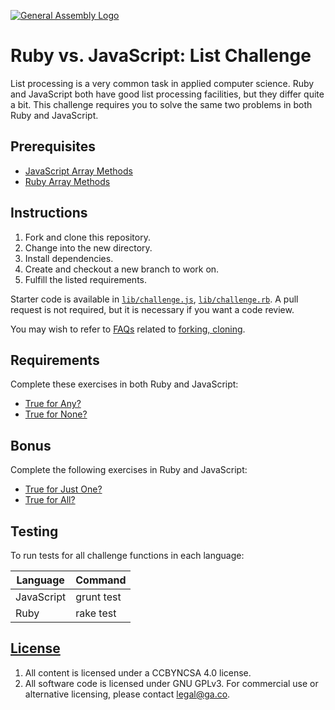 [![General Assembly Logo](https://camo.githubusercontent.com/1a91b05b8f4d44b5bbfb83abac2b0996d8e26c92/687474703a2f2f692e696d6775722e636f6d2f6b6538555354712e706e67)](https://generalassemb.ly/education/web-development-immersive)

# Ruby vs. JavaScript: List Challenge

List processing is a very common task in applied computer science. Ruby and
JavaScript both have good list processing facilities, but they differ quite a
bit. This challenge requires you to solve the same two problems in both Ruby and
JavaScript.

## Prerequisites

- [JavaScript Array Methods](https://git.generalassemb.ly/ga-wdi-boston/js-array-iteration-methods)
- [Ruby Array Methods](https://git.generalassemb.ly/ga-wdi-boston/ruby-array-methods)

## Instructions

1. Fork and clone this repository.
1. Change into the new directory.
1. Install dependencies.
1. Create and checkout a new branch to work on.
1. Fulfill the listed requirements.

Starter code is available in [`lib/challenge.js`](lib/challenge.js),
[`lib/challenge.rb`](lib/challenge.rb). A pull request is not required, but it
is necessary if you want a code review.

You may wish to refer to [FAQs](https://git.generalassemb.ly/ga-wdi-boston/meta/wiki/)
related to [forking,
cloning](https://git.generalassemb.ly/ga-wdi-boston/meta/wiki/ForkAndClone).

## Requirements

Complete these exercises in both Ruby and JavaScript:

- [True for Any?](https://www.codewars.com/kata/enumerable-magic-number-2-true-for-any)
- [True for None?](https://www.codewars.com/kata/enumerable-magic-number-4-true-for-none)

## Bonus

Complete the following exercises in Ruby and JavaScript:

- [True for Just One?](https://www.codewars.com/kata/enumerable-magic-number-5-true-for-just-one)
- [True for All?](https://www.codewars.com/kata/enumerable-magic-number-1-true-for-all)

## Testing

To run tests for all challenge functions in each language:

| Language | Command |
| --- | --- |
| JavaScript | grunt test |
| Ruby | rake test |

## [License](LICENSE)

1. All content is licensed under a CC­BY­NC­SA 4.0 license.
1. All software code is licensed under GNU GPLv3. For commercial use or
    alternative licensing, please contact legal@ga.co.
